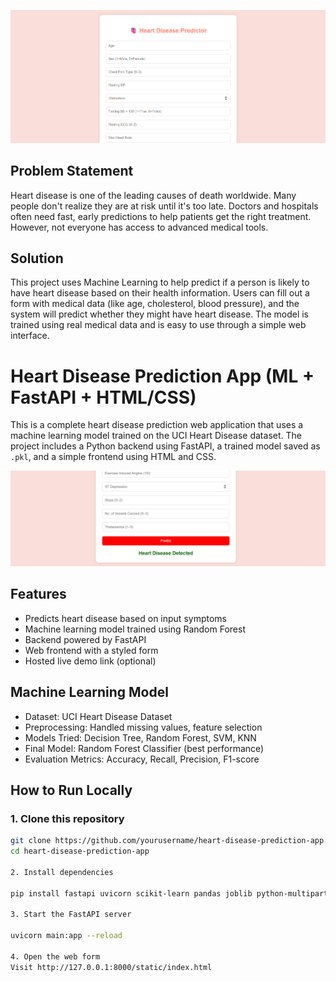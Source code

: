 ![Heart Disease Input Form](heart1.png)

##  Problem Statement
Heart disease is one of the leading causes of death worldwide. Many people don't realize they are at risk until it's too late. Doctors and hospitals often need fast, early predictions to help patients get the right treatment. However, not everyone has access to advanced medical tools.


##  Solution
This project uses Machine Learning to help predict if a person is likely to have heart disease based on their health information. Users can fill out a form with medical data (like age, cholesterol, blood pressure), and the system will predict whether they might have heart disease. The model is trained using real medical data and is easy to use through a simple web interface.

#  Heart Disease Prediction App (ML + FastAPI + HTML/CSS)

This is a complete heart disease prediction web application that uses a machine learning model trained on the UCI Heart Disease dataset. The project includes a Python backend using FastAPI, a trained model saved as `.pkl`, and a simple frontend using HTML and CSS.

![Prediction Result](heart.png)

##  Features

- Predicts heart disease based on input symptoms
- Machine learning model trained using Random Forest
- Backend powered by FastAPI
- Web frontend with a styled form
- Hosted live demo link (optional)


##  Machine Learning Model

- Dataset: UCI Heart Disease Dataset
- Preprocessing: Handled missing values, feature selection
- Models Tried: Decision Tree, Random Forest, SVM, KNN
- Final Model:  Random Forest Classifier (best performance)
- Evaluation Metrics: Accuracy, Recall, Precision, F1-score



##  How to Run Locally

### 1. Clone this repository
```bash
git clone https://github.com/yourusername/heart-disease-prediction-app.git
cd heart-disease-prediction-app

2. Install dependencies

pip install fastapi uvicorn scikit-learn pandas joblib python-multipart

3. Start the FastAPI server

uvicorn main:app --reload

4. Open the web form
Visit http://127.0.0.1:8000/static/index.html